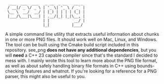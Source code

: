 ```
  ___  ___  ___   _ __  _ __   __ _ 
 / __|/ _ \/ _ \ | '_ \| '_ \ / _` |
 \__ \  __/  __/ | |_) | | | | (_| |
 |___/\___|\___| | .__/|_| |_|\__, |
                 | |           __/ |
                 |_|          |___/ 
```
A simple command line utility that extracts useful information about
chunks in one or more PNG files. It should work well on Mac, Linux, and Windows. 
The tool can be built using the Cmake build script included in this repository.
see_png **does not have any additional dependencies**, but you will **need** a C++ 23 capable compiler
since that's the standard I decided to mess with. I mainly wrote this tool to learn more
about the PNG file format, as well as about safely handling binary file formats in C++ using
bounds-checking features and whatnot. If you're looking for a reference for a PNG parser, this might
also be useful to you.
